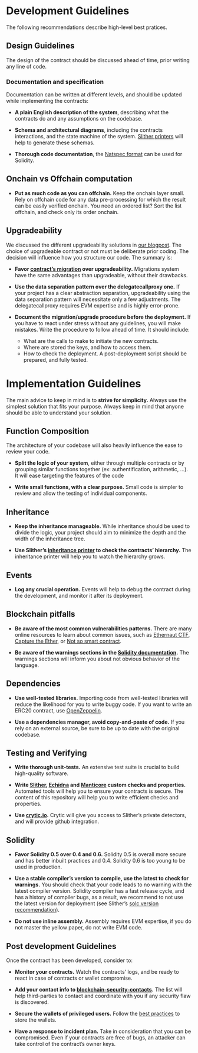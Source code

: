 # Development Guidelines

The following recommendations describe high-level best pratices.

## Design Guidelines

The design of the contract should be discussed ahead of time, prior writing any line of code.

### Documentation and specification

Documentation can be written at different levels, and should be updated while implementing the contracts:

- **A plain English description of the system**, describing what the contracts do and any assumptions on the codebase.

- **Schema and architectural diagrams**, including the contracts interactions, and the state machine of the system. [Slither printers](https://github.com/crytic/slither/wiki/Printer-documentation) will help to generate these schemas.

- **Thorough code documentation**, the [Natspec format](https://solidity.readthedocs.io/en/develop/natspec-format.html) can be used for Solidity.

## Onchain vs Offchain computation

- **Put as much code as you can offchain.** Keep the onchain layer small. Rely on offchain code for any data pre-processing for which the result can be easily verified onchain. You need an ordered list? Sort the list offchain, and check only its order onchain.

## Upgradeability

We discussed the different upgradeability solutions in [our blogpost](https://blog.trailofbits.com/2018/09/05/contract-upgrade-anti-patterns/). The choice of upgradeable contract or not must be deliberate prior coding. The decision will influence how you structure our code. The summary is:

- **Favor [contract’s migration](https://blog.trailofbits.com/2018/10/29/how-contract-migration-works/) over upgradeability.** Migrations system have the same advantages than upgradeable, without their drawbacks.

- **Use the data separation pattern over the delegatecallproxy one.** If your project has a clear abstraction separation, upgradeability using the data separation pattern will necessitate only a few adjustments. The delegatecallproxy requires EVM expertise and is highly error-prone.

- **Document the migration/upgrade procedure before the deployment.** If you have to react under stress without any guidelines, you will make mistakes. Write the procedure to follow ahead of time. It should include:
  - What are the calls to make to initiate the new contracts.
  - Where are stored the keys, and how to access them.
  - How to check the deployment. A post-deployment script should be prepared, and fully tested.

# Implementation Guidelines

The main advice to keep in mind is to **strive for simplicity.** Always use the simplest solution that fits your purpose. Always keep in mind that anyone should be able to understand your solution.

## Function Composition

The architecture of your codebase will also heavily influence the ease to review your code.

- **Split the logic of your system**, either through multiple contracts or by grouping similar functions together (ex: authentification, arithmetic, …). It will ease targeting the features of the code

- **Write small functions, with a clear purpose.** Small code is simpler to review and allow the testing of individual components.

## Inheritance

- **Keep the inheritance manageable.** While inheritance should be used to divide the logic, your project should aim to minimize the depth and the width of the inheritance tree.

- **Use Slither’s [inheritance printer](https://github.com/crytic/slither/wiki/Printer-documentation#inheritance-graph) to check the contracts’ hierarchy.** The inheritance printer will help you to watch the hierarchy grows.

## Events

- **Log any crucial operation.** Events will help to debug the contract during the development, and monitor it after its deployment.

## Blockchain pitfalls

- **Be aware of the most common vulnerabilities patterns.** There are many online resources to learn about common issues, such as [Ethernaut CTF](https://ethernaut.openzeppelin.com/), [Capture the Ether](https://capturetheether.com/), or [Not so smart contract](https://github.com/crytic/not-so-smart-contracts/).

- **Be aware of the warnings sections in the [Solidity documentation](https://solidity.readthedocs.io/en/latest/).** The warnings sections will inform you about not obvious behavior of the language.

## Dependencies

- **Use well-tested libraries.** Importing code from well-tested libraries will reduce the likelihood for you to write buggy code. If you want to write an ERC20 contract, use [OpenZeppelin](https://github.com/OpenZeppelin/openzeppelin-contracts/tree/master/contracts/token/ERC20).

- **Use a dependencies manager, avoid copy-and-paste of code.** If you rely on an external source, be sure to be up to date with the original codebase.

## Testing and Verifying

- **Write thorough unit-tests.** An extensive test suite is crucial to build high-quality software. 

- **Write [Slither](https://github.com/crytic/slither), [Echidna](https://github.com/crytic/echidna) and [Manticore](https://github.com/trailofbits/manticore) custom checks and properties.** Automated tools will help you to ensure your contracts is secure. The content of this repository will help you to write efficient checks and properties.

- **Use [crytic.io](https://crytic.io/).** Crytic will give you access to Slither’s private detectors, and will provide github integration.

## Solidity

- **Favor Solidity 0.5 over 0.4 and 0.6.** Solidity 0.5 is overall more secure and has better inbuilt practices and 0.4. Solidity 0.6 is too young to be used in production.

- **Use a stable compiler’s version to compile, use the latest to check for warnings.** You should check that your code leads to no warning with the latest compiler version. Solidity compiler has a fast release cycle, and has a history of compiler bugs, as a result, we recommend to not use the latest version for deployment (see Slither’s [solc version recommendation](https://github.com/crytic/slither/wiki/Detector-Documentation#recommendation-33)).

- **Do not use inline assembly.** Assembly requires EVM expertise, if you do not master the yellow paper, do not write EVM code.

## Post development Guidelines

Once the contract has been developed, consider to:

- **Monitor your contracts.** Watch the contracts’ logs, and be ready to react in case of contracts or wallet compromise.

- **Add your contact info to [blockchain-security-contacts](https://github.com/crytic/blockchain-security-contacts).** The list will help third-parties to contact and coordinate with you if any security flaw is discovered.

- **Secure the wallets of privileged users.** Follow the [best practices](https://blog.trailofbits.com/2018/11/27/10-rules-for-the-secure-use-of-cryptocurrency-hardware-wallets/) to store the wallets.

- **Have a response to incident plan.** Take in consideration that you can be compromised. Even if your contracts are free of bugs, an attacker can take control of the contract’s owner keys.
